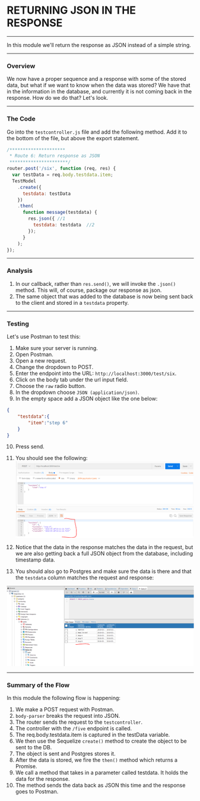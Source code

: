 # RETURNING JSON IN THE RESPONSE
---
In this module we'll return the response as JSON instead of a simple string. 

<hr />

### Overview
We now have a proper sequence and a response with some of the stored data, but what if we want to know when the data was stored? We have that in the information in the database, and currently it is not coming back in the response. How do we do that? Let's look.

<hr>

### The Code
Go into the `testcontroller.js` file and add the following method. Add it to the bottom of the file, but above the export statement. 

```js
/*********************
 * Route 6: Return response as JSON
 **********************/
router.post('/six', function (req, res) {
  var testData = req.body.testdata.item;
  TestModel
    .create({
      testdata: testData
    })
    .then(
      function message(testdata) {
        res.json({ //1
          testdata: testdata  //2
        });
      }
    );
});
```
<hr >

### Analysis
1. In our callback, rather than `res.send()`, we will invoke the `.json()` method. This will, of course, package our response as json.
3. The same object that was added to the database is now being sent back to the client and stored in a `testdata` property.

<hr >

### Testing
Let's use Postman to test this:
1. Make sure your server is running.
2. Open Postman.
3. Open a new request. 
4. Change the dropdown to POST.
5. Enter the endpoint into the URL: `http://localhost:3000/test/six`.
6. Click on the body tab under the url input field.
7. Choose the `raw` radio button. 
8. In the dropdown choose `JSON (application/json)`.
9. In the empty space add a JSON object like the one below:

```json
{
    "testdata":{
        "item":"step 6"
    }
}
```
10. Press send.
11. You should see the following:
![screenshot](assets/06-postman.PNG)

12. Notice that the data in the response matches the data in the request, but we are also getting back a full JSON object from the database, including timestamp data. 
13. You should also go to Postgres and make sure the data is there and that the `testdata` column matches the request and response:

![screenshot](assets/06-pg-admin.PNG)

<hr />


### Summary of the Flow
In this module the following flow is happening:
1. We make a POST request with Postman.
2. `body-parser` breaks the request into JSON.
3. The router sends the request to the `testcontroller`.
4. The controller with the `/five` endpoint is called.
5. The req.body.testdata.item is captured in the testData variable. 
6. We then use the Sequelize `create()` method to create the object to be sent to the DB.
7. The object is sent and Postgres stores it. 
8. After the data is stored, we fire the `then()` method which returns a Promise.
9. We call a method that takes in a parameter called testdata. It holds the data for the response.
10. The method sends the data back as JSON this time and the response goes to Postman.

